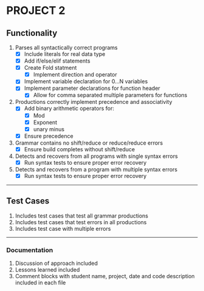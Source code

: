 # PROJECT 2

## Functionality
1. Parses all syntactically correct programs
   - [x] Include literals for real data type
   - [x] Add if/else/elif statements
   - [x] Create Fold statment
      - [x] Implement direction and operator
   - [x] Implement variable declaration for 0...N variables
   - [x] Implement parameter declarations for function header
      - [x] Allow for comma separated multiple parameters for functions
2. Productions correctly implement precedence and associativity
   - [x] Add binary arithmetic operators for:
      - [x] Mod
      - [x] Exponent
      - [x] unary minus
   - [x] Ensure precedence
3. Grammar contains no shift/reduce or reduce/reduce errors
   - [x] Ensure build completes without shift/reduce
4. Detects and recovers from all programs with single syntax errors
   - [x] Run syntax tests to ensure proper error recovery
5. Detects and recovers from a program with multiple syntax errors
   - [x] Run syntax tests to ensure proper error recovery

---

## Test Cases

1. Includes test cases that test all grammar productions
2. Includes test cases that test errors in all productions
3. Includes test case with multiple errors

---

### Documentation

1. Discussion of approach included
2. Lessons learned included
3. Comment blocks with student name, project, date and code description included in each file
